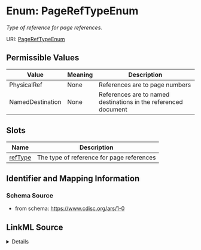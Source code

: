 # Enum: PageRefTypeEnum




_Type of reference for page references._



URI: [PageRefTypeEnum](PageRefTypeEnum)

## Permissible Values

| Value | Meaning | Description |
| --- | --- | --- |
| PhysicalRef | None | References are to page numbers |
| NamedDestination | None | References are to named destinations in the referenced document |




## Slots

| Name | Description |
| ---  | --- |
| [refType](refType.md) | The type of reference for page references |






## Identifier and Mapping Information







### Schema Source


* from schema: https://www.cdisc.org/ars/1-0




## LinkML Source

<details>
```yaml
name: PageRefTypeEnum
description: Type of reference for page references.
from_schema: https://www.cdisc.org/ars/1-0
rank: 1000
permissible_values:
  PhysicalRef:
    text: PhysicalRef
    description: References are to page numbers.
  NamedDestination:
    text: NamedDestination
    description: References are to named destinations in the referenced document.

```
</details>
